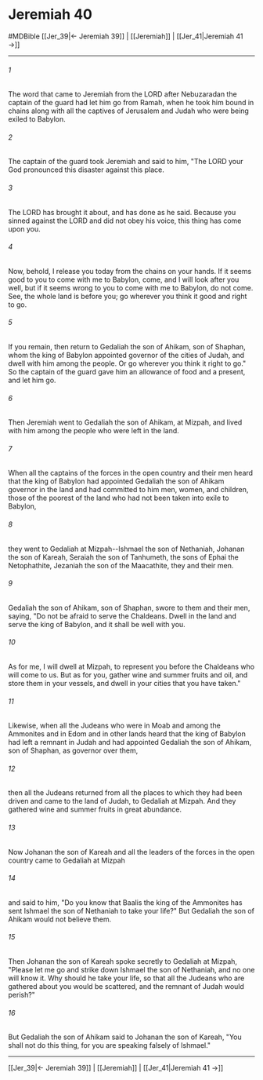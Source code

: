 # Jeremiah 40
#MDBible
[[Jer_39|← Jeremiah 39]] | [[Jeremiah]] | [[Jer_41|Jeremiah 41 →]]

***

###### 1 

The word that came to Jeremiah from the LORD after Nebuzaradan the captain of the guard had let him go from Ramah, when he took him bound in chains along with all the captives of Jerusalem and Judah who were being exiled to Babylon. 

###### 2 

The captain of the guard took Jeremiah and said to him, "The LORD your God pronounced this disaster against this place. 

###### 3 

The LORD has brought it about, and has done as he said. Because you sinned against the LORD and did not obey his voice, this thing has come upon you. 

###### 4 

Now, behold, I release you today from the chains on your hands. If it seems good to you to come with me to Babylon, come, and I will look after you well, but if it seems wrong to you to come with me to Babylon, do not come. See, the whole land is before you; go wherever you think it good and right to go. 

###### 5 

If you remain, then return to Gedaliah the son of Ahikam, son of Shaphan, whom the king of Babylon appointed governor of the cities of Judah, and dwell with him among the people. Or go wherever you think it right to go." So the captain of the guard gave him an allowance of food and a present, and let him go. 

###### 6 

Then Jeremiah went to Gedaliah the son of Ahikam, at Mizpah, and lived with him among the people who were left in the land. 

###### 7 

When all the captains of the forces in the open country and their men heard that the king of Babylon had appointed Gedaliah the son of Ahikam governor in the land and had committed to him men, women, and children, those of the poorest of the land who had not been taken into exile to Babylon, 

###### 8 

they went to Gedaliah at Mizpah--Ishmael the son of Nethaniah, Johanan the son of Kareah, Seraiah the son of Tanhumeth, the sons of Ephai the Netophathite, Jezaniah the son of the Maacathite, they and their men. 

###### 9 

Gedaliah the son of Ahikam, son of Shaphan, swore to them and their men, saying, "Do not be afraid to serve the Chaldeans. Dwell in the land and serve the king of Babylon, and it shall be well with you. 

###### 10 

As for me, I will dwell at Mizpah, to represent you before the Chaldeans who will come to us. But as for you, gather wine and summer fruits and oil, and store them in your vessels, and dwell in your cities that you have taken." 

###### 11 

Likewise, when all the Judeans who were in Moab and among the Ammonites and in Edom and in other lands heard that the king of Babylon had left a remnant in Judah and had appointed Gedaliah the son of Ahikam, son of Shaphan, as governor over them, 

###### 12 

then all the Judeans returned from all the places to which they had been driven and came to the land of Judah, to Gedaliah at Mizpah. And they gathered wine and summer fruits in great abundance. 

###### 13 

Now Johanan the son of Kareah and all the leaders of the forces in the open country came to Gedaliah at Mizpah 

###### 14 

and said to him, "Do you know that Baalis the king of the Ammonites has sent Ishmael the son of Nethaniah to take your life?" But Gedaliah the son of Ahikam would not believe them. 

###### 15 

Then Johanan the son of Kareah spoke secretly to Gedaliah at Mizpah, "Please let me go and strike down Ishmael the son of Nethaniah, and no one will know it. Why should he take your life, so that all the Judeans who are gathered about you would be scattered, and the remnant of Judah would perish?" 

###### 16 

But Gedaliah the son of Ahikam said to Johanan the son of Kareah, "You shall not do this thing, for you are speaking falsely of Ishmael." 

***

[[Jer_39|← Jeremiah 39]] | [[Jeremiah]] | [[Jer_41|Jeremiah 41 →]]
